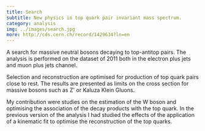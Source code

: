 ```yaml
---
title: Search
subtitle: New physics in top quark pair invariant mass spectrum.
category: analysis
img: ../images/search.jpg
more: http://cds.cern.ch/record/1429634?ln=en
---
```


A search for massive neutral bosons decaying to top-antitop pairs. The analysis is performed on the dataset of 2011 both in the electron plus jets and muon plus jets channel.

Selection and reconstruction are optimised for production of top quark pairs close to rest. The results are presented as limits on the cross section for massive bosons such as Z' or Kaluza Klein Gluons.

My contribution were studies on the estimation of the W boson and optimising the association of the decay products with the top quark. In the previous version of the analysis I had studied the effects of the application of a kinematic fit to optimise the reconstruction of the top quarks.
